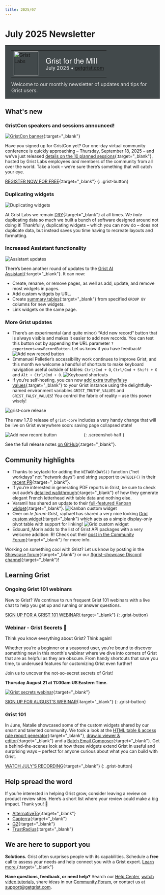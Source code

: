 ```yaml
---
title: 2025/07
---
```


# July 2025 Newsletter

<style>
  /* restore some poorly overridden defaults */
  .newsletter-header .table {
    background-color: initial;
    border: initial;
  }
  .newsletter-header .table > tbody > tr > td {
    padding: initial;
    border: initial;
    vertical-align: initial;
  }
  .newsletter-header img.header-img {
    padding: initial;
    max-width: initial;
    display: initial;
    padding: initial;
    line-height: initial;
    background-color: initial;
    border: initial;
    border-radius: initial;
    margin: initial;
  }

  /* copy newsletter styles, with a prefix for sufficient specificity */
  .newsletter-header .header {
    border: none;
    padding: 0;
    margin: 0;
  }
  .newsletter-header table > tbody > tr > td.header-image {
    width: 80px;
    padding-right: 16px;
  }
  .newsletter-header table > tbody > tr > td.header-text {
    background-color: #42494B;
    padding: 16px 20px;
  }
  .newsletter-header table.header-top {
    border: none;
    padding: 0;
    margin: 0;
    width: 100%;
  }
  .header-title {
    font-family: Helvetica Neue, Helvetica, Arial, sans-serif;
    font-size: 24px;
    line-height: 28px;
    color: #FFFFFF;
  }
  .header-month {
    color: #FFFFFF;
  }
  .header-welcome {
    margin-top: 12px;
    color: #FFFFFF;
  }
  .newsletter-summary {
    background-color: #e3fff5;
    margin: 0;
    padding: 10px;
  }
  .newsletter-summary-header {
    text-align: center;
    padding-bottom: 10px;
    border-bottom: 1px solid lightgrey;
  }
  .newsletter-summary ul {
    padding-left: 20px;
  }
  .newsletter-summary li {
    margin-bottom: 10px;
  }
  .newsletter-summary li p {
    margin: 0px
  }
</style>
<div class="newsletter-header">
<table class="header" cellpadding="0" cellspacing="0" border="0"><tr>
  <td class="header-text">
    <table class="header-top"><tr>
      <td class="header-image">
        <a href="https://www.getgrist.com">
          <img class="header-img" src="/images/newsletters/grist-labs.png" width="80" height="80" alt="Grist Labs" border="0">
        </a>
      </td>
      <td class="header-top-text">
        <div class="header-title">Grist for the Mill</div>
        <div class="header-month">July 2025
          &#8226; <a href="https://www.getgrist.com/">getgrist.com</a></div>
      </td>
    </tr></table>
    <div class="header-welcome" style="color: #e0e0e0;">
      Welcome to our monthly newsletter of updates and tips for Grist users.
    </div>
  </td>
</tr></table>
</div>

## What's new

### GristCon speakers and sessions announced!

[![GristCon banner](../images/newsletters/2025-07/gristcon-speakers.png)](https://www.getgrist.com/gristcon-2025/#agenda){:target="\_blank"}

Have you signed up for GristCon yet? Our one-day virtual community conference is quickly approaching – Thursday, September 18, 2025 – and we’ve just released [details on the 10 planned sessions](https://www.getgrist.com/gristcon-2025/#agenda){:target="\_blank"}, hosted by Grist Labs employees *and* members of the community from all over the world. Take a look – we’re sure there’s something that will catch your eye.

[REGISTER NOW FOR FREE](https://www.getgrist.com/gristcon-2025/){:target="\_blank"}
{: .grist-button}

### Duplicating widgets

![Duplicating widgets](../images/newsletters/2025-07/duplicate-widget.png)

At Grist Labs we remain [DRY](https://en.wikipedia.org/wiki/Don%27t_repeat_yourself){:target="\_blank"} at all times. We *hate* duplicating data so much we built a bunch of software designed around not doing it! Thankfully, duplicating widgets – which you can now do – does not duplicate data, but instead saves you time having to recreate layouts and formatting.

### Increased Assistant functionality

![Assistant updates](../images/newsletters/2025-07/assistant-updates-july-2025.gif)

There’s been another round of updates to the [Grist AI Assistant](https://www.getgrist.com/ai-assistant/){:target="\_blank"}. It can now:

* Create, rename, or remove pages, as well as add, update, and remove most widgets in pages.
* Add custom widgets by URL.
* Create [summary tables](https://support.getgrist.com/summary-tables/){:target="\_blank"} from specified `GROUP BY` columns for new widgets.
* Link widgets on the same page.

### More Grist updates

* There’s an experimental (and quite minor) “Add new record” button that is always visible and makes it easier to add new records. You can test this button out by appending the URL parameter `?experiment=newRecordButton`. Let us know if you have feedback!
  ![Add new record button](../images/newsletters/2025-07/new-record-button.gif)
* Emmanuel Pelletier’s accessibility work continues to improve Grist, and this month we welcome a handful of shortcuts to make keyboard navigation useful outside of tables: `Ctrl/Cmd + O`, `Ctrl/Cmd + Shift + O` and `Alt + Ctrl/Cmd + O`.
  ![Keyboard shortcuts](../images/newsletters/2025-07/keyboard-navigation.gif)
* If you’re self-hosting, you can now [add extra truthy/falsy values](https://github.com/gristlabs/grist-core/pull/1719){:target="\_blank"} to your Grist instance using the delightfully-named environment variables `GRIST_TRUTHY_VALUES` and `GRIST_FALSY_VALUES`! You control the fabric of reality – use this power wisely!

![grist-core release](../images/newsletters/core-release.png)

The new 1.7.0 release of `grist-core` includes a very handy change that will be live on Grist everywhere soon: saving page collapsed state!

<span style="display: inline-block; width: 50%;">![Add new record button](../images/newsletters/2025-07/save-page-collapsed-state.png)</span>
{: .screenshot-half }

See the full release notes [on GitHub](https://github.com/gristlabs/grist-core/releases/tag/v1.7.0){:target="\_blank"}.

## Community highlights

* Thanks to scytacki for adding the `NETWORKDAYS()` function (“net workdays” not “network days”) and string support to `DATEDIF()` in their [recent PR](https://github.com/gristlabs/grist-core/pull/1661){:target="\_blank"}.
* If you’re interested in generating PDF reports in Grist, be sure to check out aude’s [detailed walkthrough](https://community.getgrist.com/t/generate-custom-pdfs-with-the-markdown-widget/10667){:target="\_blank"} of how they generate elegant French letterhead with table data and nothing else.
* Varamil has shared an update to their [full-featured Kanban widget](https://community.getgrist.com/t/kanban-custom-widget/10610){:target="\_blank"}.
  ![Kanban custom widget](../images/newsletters/2025-07/kanban.gif)
* Over on *le forum Grist*, raphael has shared a very nice looking [Grid custom widget](https://forum.grist.libre.sh/t/custom-widget-grid-une-grille-croisee-navigable/1485){:target="\_blank"} which acts as a simple display-only pivot table with support for linking!
  ![Grid custom widget](../images/newsletters/2025-07/grid-widget.gif)
* Edouard_Morin adds to the list of Grist API packages with a very welcome addition: R! Check out their [post in the Community Forum](https://community.getgrist.com/t/gristapi-r-package-for-easily-using-the-grist-api/10810){:target="\_blank"} for more info.

Working on something cool with Grist? Let us know by posting in the [Showcase forum](https://community.getgrist.com/c/showcase/8){:target="\_blank"} or our [#grist-showcase Discord channel](https://discord.gg/MYKpYQ3fbP){:target="\_blank"}!

## Learning Grist

### Ongoing Grist 101 webinars

New to Grist? We continue to run frequent Grist 101 webinars with a live chat to help you get up and running or answer questions. 

[SIGN UP FOR A GRIST 101 WEBINAR](https://www.getgrist.com/webinars/grist-101-new-users-guide/){:target="\_blank"}
{: .grist-button}

### Webinar - Grist Secrets 🤫

Think you know everything about Grist? Think again!

Whether you’re a beginner or a seasoned user, you’re bound to discover something new in this month's webinar where we dive into corners of Grist that are as helpful as they are obscure. From handy shortcuts that save you time, to underused features for customizing Grist even further!

Join us to uncover the not-so-secret secrets of Grist!

**Thursday August 21 at 11:00am US Eastern Time.**

[![Grist secrets webinar](../images/newsletters/2025-07/webinar.png)](https://www.getgrist.com/webinars/grist-secrets/?utm_source=support-newsletter&utm_medium=internal&utm_campaign=build-webinar&utm_term=august-2025){:target="\_blank"}

[SIGN UP FOR AUGUST'S WEBINAR](https://www.getgrist.com/webinars/grist-secrets/?utm_source=support-newsletter&utm_medium=internal&utm_campaign=build-webinar&utm_term=august-2025){:target="\_blank"}
{: .grist-button}

### Grist 101

In June, Natalie showcased some of the custom widgets shared by our smart and talented community. We took a look at the [HTML table & access rule report generator](https://forum.grist.libre.sh/t/custom-widget-quelques-widgets-grist/1007){:target="\_blank"}, [draw.io viewer & editor](https://community.getgrist.com/t/draw-io-viewer-and-editor-custom-widget/9362){:target="\_blank"} and a [Batch Email Composer](https://community.getgrist.com/t/new-custom-widget-batch-email-composer-with-bcc-management/7992){:target="\_blank"}. Get a behind-the-scenes look at how these widgets extend Grist in useful and surprising ways – perfect for anyone curious about what you can build with Grist.

[WATCH JULY'S RECORDING](https://www.getgrist.com/webinars/community-custom-widget-showcase/){:target="\_blank"}
{: .grist-button}

## Help spread the word
If you’re interested in helping Grist grow, consider leaving a review on product review sites. Here’s a short list where your review could make a big impact. Thank you! 🙏

* [AlternativeTo](https://alternativeto.net/software/grist/about/){:target="\_blank"}
* [Capterra](https://www.capterra.com/p/232821/Grist/){:target="\_blank"}
* [G2](https://www.g2.com/products/grist){:target="\_blank"}
* [TrustRadius](https://www.trustradius.com/products/grist/){:target="\_blank"}

## We are here to support you

**Solutions.** Grist often surprises people with its capabilities. Schedule a **free** call to assess your needs and help connect you with a Grist expert. [Learn more.](https://www.getgrist.com/solutions/){:target="\_blank"}

**Have questions, feedback, or need help?** Search our [Help Center](../index.md), [watch video tutorials](https://www.youtube.com/channel/UCx0ioQrrC-bIrkmZ7ZULr0g/playlists), share ideas in our [Community Forum](https://community.getgrist.com), or contact us at <support@getgrist.com>.